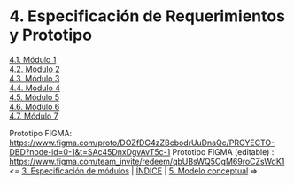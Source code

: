 # 4. Especificación de Requerimientos y Prototipo

[4.1. Módulo 1](4.1/4.1.md)  
[4.2. Módulo 2](4.2/4.2.md)  
[4.3. Módulo 3](4.3/4.3.md)  
[4.4. Módulo 4](4.4/4.4.md)  
[4.5. Módulo 5](4.5/4.5.md)  
[4.6. Módulo 6](4.6/4.6.md)  
[4.7. Módulo 7](4.7/4.7.md)

Prototipo FIGMA: https://www.figma.com/proto/DOZfDG4zZBcbodrUuDnaQc/PROYECTO-DBD?node-id=0-1&t=SAc45DnxDgvAvT5c-1
Prototipo FIGMA (editable) : https://www.figma.com/team_invite/redeem/qbUBsWQ5OgM69roCZsWdK1
<= [3. Especificación de módulos](../3/3.md) | [ÍNDICE](../README.md) | [5. Modelo conceptual](../5/5.md) =>
